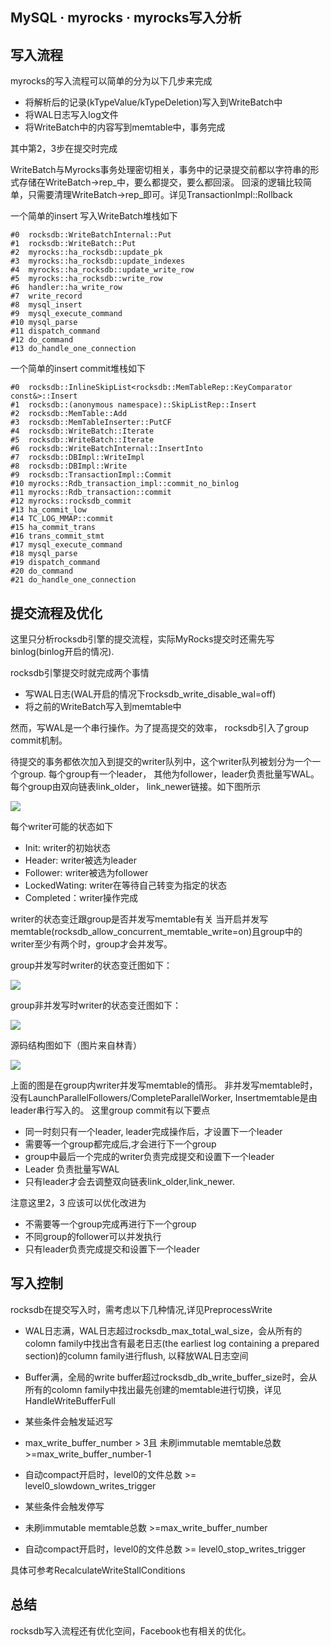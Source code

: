 ## MySQL · myrocks · myrocks写入分析


    
## 写入流程


myrocks的写入流程可以简单的分为以下几步来完成  


* 将解析后的记录(kTypeValue/kTypeDeletion)写入到WriteBatch中
* 将WAL日志写入log文件
* 将WriteBatch中的内容写到memtable中，事务完成



其中第2，3步在提交时完成  


WriteBatch与Myrocks事务处理密切相关，事务中的记录提交前都以字符串的形式存储在WriteBatch->rep_中，要么都提交，要么都回滚。 回滚的逻辑比较简单，只需要清理WriteBatch->rep_即可。详见TransactionImpl::Rollback  

一个简单的insert 写入WriteBatch堆栈如下  

```LANG
#0  rocksdb::WriteBatchInternal::Put
#1  rocksdb::WriteBatch::Put
#2  myrocks::ha_rocksdb::update_pk
#3  myrocks::ha_rocksdb::update_indexes
#4  myrocks::ha_rocksdb::update_write_row
#5  myrocks::ha_rocksdb::write_row
#6  handler::ha_write_row
#7  write_record
#8  mysql_insert
#9  mysql_execute_command
#10 mysql_parse
#11 dispatch_command
#12 do_command
#13 do_handle_one_connection

```


一个简单的insert commit堆栈如下  

```LANG
#0  rocksdb::InlineSkipList<rocksdb::MemTableRep::KeyComparator const&>::Insert
#1  rocksdb::(anonymous namespace)::SkipListRep::Insert
#2  rocksdb::MemTable::Add
#3  rocksdb::MemTableInserter::PutCF
#4  rocksdb::WriteBatch::Iterate
#5  rocksdb::WriteBatch::Iterate
#6  rocksdb::WriteBatchInternal::InsertInto
#7  rocksdb::DBImpl::WriteImpl
#8  rocksdb::DBImpl::Write 
#9  rocksdb::TransactionImpl::Commit
#10 myrocks::Rdb_transaction_impl::commit_no_binlog
#11 myrocks::Rdb_transaction::commit
#12 myrocks::rocksdb_commit
#13 ha_commit_low
#14 TC_LOG_MMAP::commit 
#15 ha_commit_trans
#16 trans_commit_stmt
#17 mysql_execute_command
#18 mysql_parse
#19 dispatch_command
#20 do_command
#21 do_handle_one_connection

```

## 提交流程及优化


这里只分析rocksdb引擎的提交流程，实际MyRocks提交时还需先写binlog(binlog开启的情况).  


rocksdb引擎提交时就完成两个事情  

* 写WAL日志(WAL开启的情况下rocksdb_write_disable_wal=off)
* 将之前的WriteBatch写入到memtable中



然而，写WAL是一个串行操作。为了提高提交的效率， rocksdb引入了group commit机制。  


待提交的事务都依次加入到提交的writer队列中，这个writer队列被划分为一个一个group. 每个group有一个leader， 其他为follower，leader负责批量写WAL。每个group由双向链表link_older， link_newer链接。如下图所示  


![][0]  


每个writer可能的状态如下  


* Init: writer的初始状态
* Header: writer被选为leader
* Follower: writer被选为follower
* LockedWating: writer在等待自己转变为指定的状态
* Completed：writer操作完成



writer的状态变迁跟group是否并发写memtable有关
当开启并发写memtable(rocksdb_allow_concurrent_memtable_write=on)且group中的writer至少有两个时，group才会并发写。  


group并发写时writer的状态变迁图如下：  


![][1]  


group非并发写时writer的状态变迁图如下：  


![][2]  


源码结构图如下（图片来自林青）

![][3]  


上面的图是在group内writer并发写memtable的情形。
非并发写memtable时，没有LaunchParallelFollowers/CompleteParallelWorker, Insertmemtable是由leader串行写入的。
这里group commit有以下要点  

* 同一时刻只有一个leader, leader完成操作后，才设置下一个leader
* 需要等一个group都完成后,才会进行下一个group
* group中最后一个完成的writer负责完成提交和设置下一个leader
* Leader 负责批量写WAL
* 只有leader才会去调整双向链表link_older,link_newer.



注意这里2，3 应该可以优化改进为  


* 不需要等一个group完成再进行下一个group
* 不同group的follower可以并发执行
* 只有leader负责完成提交和设置下一个leader


## 写入控制

rocksdb在提交写入时，需考虑以下几种情况,详见PreprocessWrite  


* WAL日志满，WAL日志超过rocksdb_max_total_wal_size，会从所有的colomn family中找出含有最老日志(the earliest log containing a prepared section)的column family进行flush, 以释放WAL日志空间
* Buffer满，全局的write buffer超过rocksdb_db_write_buffer_size时，会从所有的colomn family中找出最先创建的memtable进行切换，详见HandleWriteBufferFull
* 某些条件会触发延迟写
  

* max_write_buffer_number > 3且 未刷immutable memtable总数 >=max_write_buffer_number-1
* 自动compact开启时，level0的文件总数 >= level0_slowdown_writes_trigger
    

  
* 某些条件会触发停写
  

* 未刷immutable memtable总数 >=max_write_buffer_number
* 自动compact开启时，level0的文件总数 >= level0_stop_writes_trigger
    



具体可参考RecalculateWriteStallConditions  

## 总结


rocksdb写入流程还有优化空间，Facebook也有相关的优化。  


[0]: http://ata2-img.cn-hangzhou.img-pub.aliyun-inc.com/c0dc6e8e3bc7f764488bd1f657467fdf.png
[1]: http://ata2-img.cn-hangzhou.img-pub.aliyun-inc.com/c8b894435ac5f2245eefbdfd382c1d81.png
[2]: http://ata2-img.cn-hangzhou.img-pub.aliyun-inc.com/9458cf5127fc746b7b538aae99b28993.png
[3]: http://ata2-img.cn-hangzhou.img-pub.aliyun-inc.com/3330db34bf838d99ceda5979d5968e14.png